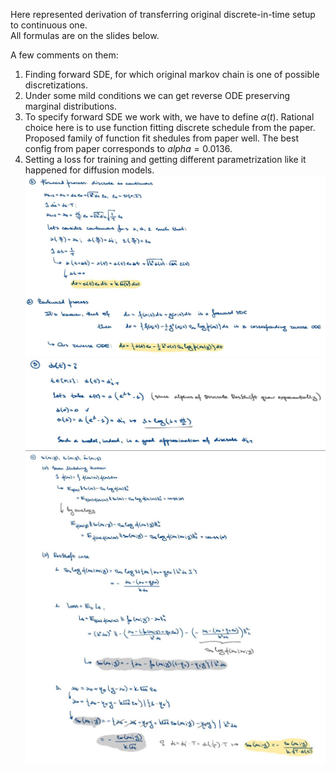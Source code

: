 Here represented derivation of transferring original discrete-in-time setup to continuous one.   
All formulas are on the slides below.

A few comments on them:  

1. Finding forward SDE, for which original markov chain is one of possible discretizations.
2. Under some mild conditions we can get reverse ODE preserving marginal distributions.
3. To specify forward SDE we work with, we have to define $\alpha(t)$. Rational choice here is to use function fitting discrete schedule from the paper. Proposed family of function fit shedules from paper well. The best config from paper corresponds to $alpha=0.0136$.
4. Setting a loss for training and getting different parametrization like it happened for diffusion models.
![Forward and Backward Processes](./docs/1_forward_and_backward.jpg)
![Forward and Backward Processes](./docs/2_alpha_t.jpg)
![Forward and Backward Processes](./docs/3_parametrizations.jpg)